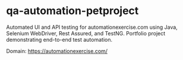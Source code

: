 # qa-automation-petproject
Automated UI and API testing for automationexercise.com using Java, Selenium WebDriver, Rest Assured, and TestNG. Portfolio project demonstrating end-to-end test automation.

Domain: https://automationexercise.com/